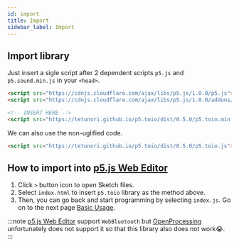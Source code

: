 ```yaml
---
id: import
title: Import
sidebar_label: Import
---
```


## Import library
Just insert a sigle script after 2 dependent scripts `p5.js` and `p5.sound.min.js` in your `<head>`.  
```html {5}
<script src="https://cdnjs.cloudflare.com/ajax/libs/p5.js/1.0.0/p5.js"></script>
<script src="https://cdnjs.cloudflare.com/ajax/libs/p5.js/1.0.0/addons/p5.sound.min.js"></script>

<!-- INSERT HERE -->
<script src="https://tetunori.github.io/p5.toio/dist/0.5.0/p5.toio.min.js"></script>
```

We can also use the non-uglified code. 

```html
<script src="https://tetunori.github.io/p5.toio/dist/0.5.0/p5.toio.js"></script>
```

## How to import into [p5.js Web Editor](https://editor.p5js.org/)
1. Click `>` button icon to open Sketch files.
2. Select `index.html` to insert `p5.toio` library as the method above.
3. Then, you can go back and start programming by selecting `index.js`.
   Go on to the next page [Basic Usage](https://toio.io/).

:::note
[p5.js Web Editor](https://editor.p5js.org/) support `WebBluetooth` but [OpenProcessing](https://www.openprocessing.org/) unfortunately does not support it so that this library also does not work😭.  
:::

